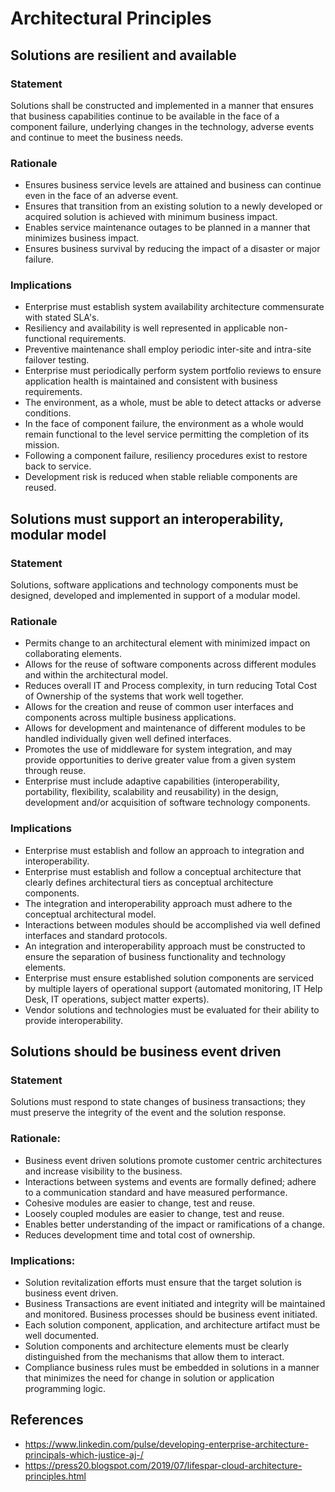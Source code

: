# Architectural Principles

## Solutions are resilient and available
### Statement
Solutions shall be constructed and implemented in a manner that ensures that business capabilities continue to be available in the face of a component failure, underlying changes in the technology, adverse events and continue to meet the business needs.

### Rationale
-   Ensures business service levels are attained and business can continue even in the face of an adverse event.
-   Ensures that transition from an existing solution to a newly developed or acquired solution is achieved with minimum business impact.
-   Enables service maintenance outages to be planned in a manner that minimizes business impact.
-   Ensures business survival by reducing the impact of a disaster or major failure.

### Implications
-   Enterprise must establish system availability architecture commensurate with stated SLA's.
-   Resiliency and availability is well represented in applicable non-functional requirements.
-   Preventive maintenance shall employ periodic inter-site and intra-site failover testing.
-   Enterprise must periodically perform system portfolio reviews to ensure application health is maintained and consistent with business requirements.
-   The environment, as a whole, must be able to detect attacks or adverse conditions.
-   In the face of component failure, the environment as a whole would remain functional to the level service permitting the completion of its mission.
-   Following a component failure, resiliency procedures exist to restore back to service.
-   Development risk is reduced when stable reliable components are reused.

## Solutions must support an interoperability, modular model
### Statement
Solutions, software applications and technology components must be designed, developed and implemented in support of a modular model. 

### Rationale
-   Permits change to an architectural element with minimized impact on collaborating elements.
-   Allows for the reuse of software components across different modules and within the architectural model.
-   Reduces overall IT and Process complexity, in turn reducing Total Cost of Ownership of the systems that work well together.
-   Allows for the creation and reuse of common user interfaces and components across multiple business applications.
-   Allows for development and maintenance of different modules to be handled individually given well defined interfaces.
-   Promotes the use of middleware for system integration, and may provide opportunities to derive greater value from a given system through reuse.
-   Enterprise must include adaptive capabilities (interoperability, portability, flexibility, scalability and reusability) in the design, development and/or acquisition of software technology components.

### Implications
-   Enterprise must establish and follow an approach to integration and interoperability.
-   Enterprise must establish and follow a conceptual architecture that clearly defines architectural tiers as conceptual architecture components.
-   The integration and interoperability approach must adhere to the conceptual architectural model.
-   Interactions between modules should be accomplished via well defined interfaces and standard protocols.
-   An integration and interoperability approach must be constructed to ensure the separation of business functionality and technology elements.
-   Enterprise must ensure established solution components are serviced by multiple layers of operational support (automated monitoring, IT Help Desk, IT operations, subject matter experts).
-   Vendor solutions and technologies must be evaluated for their ability to provide interoperability.

## Solutions should be business event driven

### Statement
Solutions must respond to state changes of business transactions; they must preserve the integrity of the event and the solution response.

### Rationale:
-   Business event driven solutions promote customer centric architectures and increase visibility to the business.
-   Interactions between systems and events are formally defined; adhere to a communication standard and have measured performance.
-   Cohesive modules are easier to change, test and reuse.
-   Loosely coupled modules are easier to change, test and reuse.
-   Enables better understanding of the impact or ramifications of a change.
-   Reduces development time and total cost of ownership.

### Implications:
-   Solution revitalization efforts must ensure that the target solution is business event driven.
-   Business Transactions are event initiated and integrity will be maintained and monitored. Business processes should be business event initiated.
-   Each solution component, application, and architecture artifact must be well documented.
-   Solution components and architecture elements must be clearly distinguished from the mechanisms that allow them to interact.
-   Compliance business rules must be embedded in solutions in a manner that minimizes the need for change in solution or application programming logic.

## References
- https://www.linkedin.com/pulse/developing-enterprise-architecture-principals-which-justice-aj-/
- https://press20.blogspot.com/2019/07/lifespar-cloud-architecture-principles.html
